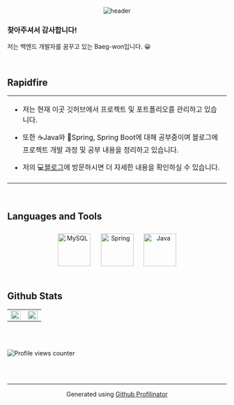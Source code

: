 <div align="center">
  
  ![header](https://capsule-render.vercel.app/api?type=waving&text=Baeg-won)  
</div>

### 찾아주셔서 감사합니다!  
저는 백엔드 개발자를 꿈꾸고 있는 Baeg-won입니다. 😀  
  

<br/>  


## Rapidfire  
<table>
  <tr>
    <td valign="top" width="50%">
  
- 저는 현재 이곳 깃허브에서 프로젝트 및 포트폴리오를 관리하고 있습니다.
  

- 또한 ☕Java와 🍃Spring, Spring Boot에 대해 공부중이며 블로그에 프로젝트 개발 과정 및 공부 내용을 정리하고 있습니다.
 

- 저의 💻[블로그](https://daegwonkim.tistory.com)에 방문하시면 더 자세한 내용을 확인하실 수 있습니다.

    </td>
  </tr>
</table>  
<br/>  

## Languages and Tools  
<div align="center">  
<img style="margin: 10px" src="https://profilinator.rishav.dev/skills-assets/mysql-original-wordmark.svg" alt="MySQL" height="75" />  
<img style="margin: 10px" src="https://profilinator.rishav.dev/skills-assets/springio-icon.svg" alt="Spring" height="75" />  
<img style="margin: 10px" src="https://profilinator.rishav.dev/skills-assets/java-original-wordmark.svg" alt="Java" height="75" />  
</div>  

<br/>  


## Github Stats  
<table><tr><td valign="top" width="50%">

<img src="https://github-readme-stats.vercel.app/api?username=Daegwon-Kim&show_icons=true&count_private=true&hide_border=true" align="left" style="width: 100%" />

</td><td valign="top" width="50%">

<img src="https://github-readme-stats.vercel.app/api/top-langs/?username=Daegwon-Kim&hide_border=true&layout=compact" align="left" style="width: 100%" />

</td></tr></table>  

<br/>  

  

<br/>  

![Profile views counter](https://komarev.com/ghpvc/?username=Daegwon-Kim&&style=flat-square)  
  

<br/>  


<br />

----
<div align="center">Generated using <a href="https://profilinator.rishav.dev/" target="_blank">Github Profilinator</a></div>
